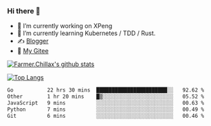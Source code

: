 ### Hi there 👋

- 🔭 I’m currently working on XPeng
- 🌱 I’m currently learning Kubernetes / TDD / Rust.
- ✍️ [Blogger](https://blog.farmer233.top)
- 🤔 [My Gitee](https://gitee.com/Farmer-chong)


[![Farmer.Chillax's github stats](https://github-readme-stats.vercel.app/api?username=FarmerChillax)](https://github.com/anuraghazra/github-readme-stats)

[![Top Langs](https://github-readme-stats.vercel.app/api/top-langs/?username=FarmerChillax&layout=compact&hide=html,css,javascript)](https://github.com/anuraghazra/github-readme-stats)


<a href="https://wakatime.com/@Farmer"> </a>
          <!--START_SECTION:waka-->

```txt
Go           22 hrs 30 mins  ███████████████████████░░   92.62 %
Other        1 hr 20 mins    █▒░░░░░░░░░░░░░░░░░░░░░░░   05.52 %
JavaScript   9 mins          ░░░░░░░░░░░░░░░░░░░░░░░░░   00.63 %
Python       7 mins          ░░░░░░░░░░░░░░░░░░░░░░░░░   00.49 %
Git          6 mins          ░░░░░░░░░░░░░░░░░░░░░░░░░   00.46 %
```

<!--END_SECTION:waka-->



<!--
**Farmer-chong/Farmer-chong** is a ✨ _special_ ✨ repository because its `README.md` (this file) appears on your GitHub profile.

Here are some ideas to get you started:

- 🔭 I’m currently working on ...
- 🌱 I’m currently learning ...
- 👯 I’m looking to collaborate on ...
- 🤔 I’m looking for help with ...
- 💬 Ask me about ...
- 📫 How to reach me: ...
- 😄 Pronouns: ...
- ⚡ Fun fact: ...
-->
